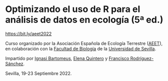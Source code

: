 # Optimizando el uso de R para el análisis de datos en ecología (5ª ed.)

<https://bit.ly/aeet2022>

Curso organizado por la Asociación Española de Ecología Terrestre ([AEET](http://www.aeet.org)), en colaboración con la [Facultad de Biología](https://biologia.us.es/) de la [Universidad de Sevilla](https://www.us.es/).

Impartido por [Ignasi Bartomeus](https://bartomeuslab.com/), [Elena Quintero](https://orcid.org/0000-0003-4979-6874) y [Francisco Rodríguez-Sánchez](https://frodriguezsanchez.net/).

Sevilla, 19-23 Septiembre 2022.


